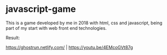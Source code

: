# javascript-game
This is a game developed by me in 2018 with html, css and javascript, being part of my start with web front end technologies.

Result: 

https://ghostrun.netlify.com/ | https://youtu.be/4EMcoGVt87g
